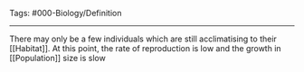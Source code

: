 Tags: #000-Biology/Definition 

---
There may only be a few individuals which are still acclimatising to their [[Habitat]]. At this point, the rate of reproduction is low and the growth in [[Population]] size is slow